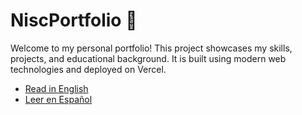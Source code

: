 # NiscPortfolio 🌟

Welcome to my personal portfolio! This project showcases my skills, projects, and educational background. It is built using modern web technologies and deployed on Vercel.

- [Read in English](README_EN.md)
- [Leer en Español](README_ES.md)

